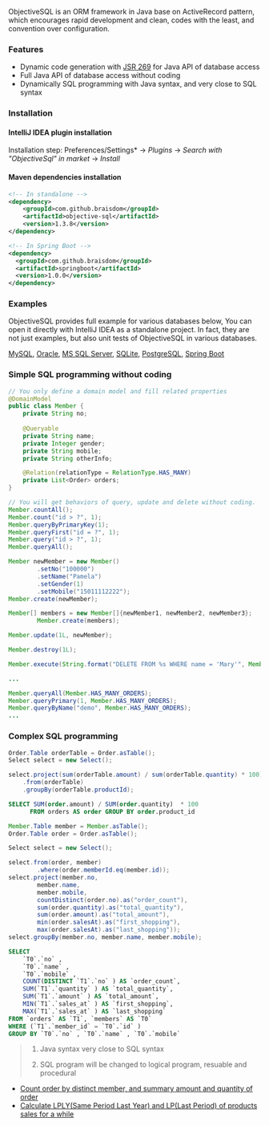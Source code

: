 ObjectiveSQL is an ORM framework in Java base on ActiveRecord pattern, which encourages rapid development and clean, codes with the least, and convention over configuration.


### Features

- Dynamic code generation with [JSR 269](https://jcp.org/en/jsr/detail?id=269) for Java API of database access
- Full Java API of database access without coding
- Dynamically SQL programming with Java syntax,  and very close to SQL syntax

### Installation

#### IntelliJ IDEA plugin installation

Installation step: Preferences/Settings* -> *Plugins* -> *Search with "ObjectiveSql" in market* -> *Install*

#### Maven dependencies installation

```xml
<!-- In standalone -->
<dependency>
    <groupId>com.github.braisdom</groupId>
    <artifactId>objective-sql</artifactId>
    <version>1.3.8</version>
</dependency>
```

```xml
<!-- In Spring Boot -->
<dependency>
  <groupId>com.github.braisdom</groupId>
  <artifactId>springboot</artifactId>
  <version>1.0.0</version>
</dependency>
```

### Examples

ObjectiveSQL provides full example for various databases below, You can open it directly with IntelliJ IDEA as a standalone project. In fact, they are not just examples, but also unit tests of ObjectiveSQL in various databases.

[MySQL](https://github.com/braisdom/ObjectiveSql/tree/master/examples/mysql),  [Oracle](https://github.com/braisdom/ObjectiveSql/tree/master/examples/oracle),  [MS SQL Server](https://github.com/braisdom/ObjectiveSql/tree/master/examples/sqlserver),  [SQLite](https://github.com/braisdom/ObjectiveSql/tree/master/examples/sqlite),  [PostgreSQL](https://github.com/braisdom/ObjectiveSql/tree/master/examples/postgres),  [Spring Boot](https://github.com/braisdom/ObjectiveSql/tree/master/examples/springboot-sample)

### Simple SQL programming without coding

```java
// You only define a domain model and fill related properties
@DomainModel
public class Member {
    private String no;
    
    @Queryable
    private String name;
    private Integer gender;
    private String mobile;
    private String otherInfo;

    @Relation(relationType = RelationType.HAS_MANY)
    private List<Order> orders;
}
```

```java
// You will get behaviors of query, update and delete without coding.
Member.countAll();
Member.count("id > ?", 1);
Member.queryByPrimaryKey(1);
Member.queryFirst("id = ?", 1);
Member.query("id > ?", 1);
Member.queryAll();

Member newMember = new Member()
        .setNo("100000")
        .setName("Pamela")
        .setGender(1)
        .setMobile("15011112222");
Member.create(newMember);

Member[] members = new Member[]{newMember1, newMember2, newMember3};
        Member.create(members);

Member.update(1L, newMember);

Member.destroy(1L);

Member.execute(String.format("DELETE FROM %s WHERE name = 'Mary'", Member.TABLE_NAME));

...
```

```java
Member.queryAll(Member.HAS_MANY_ORDERS);
Member.queryPrimary(1, Member.HAS_MANY_ORDERS);
Member.queryByName("demo", Member.HAS_MANY_ORDERS);
...
```

### Complex SQL programming

```java
Order.Table orderTable = Order.asTable();
Select select = new Select();

select.project(sum(orderTable.amount) / sum(orderTable.quantity) * 100)
    .from(orderTable)
    .groupBy(orderTable.productId);
```

```sql
SELECT SUM(order.amount) / SUM(order.quantity)  * 100
      FROM orders AS order GROUP BY order.product_id
```

```java
Member.Table member = Member.asTable();
Order.Table order = Order.asTable();

Select select = new Select();

select.from(order, member)
        .where(order.memberId.eq(member.id));
select.project(member.no,
        member.name,
        member.mobile,
        countDistinct(order.no).as("order_count"),
        sum(order.quantity).as("total_quantity"),
        sum(order.amount).as("total_amount"),
        min(order.salesAt).as("first_shopping"),
        max(order.salesAt).as("last_shopping"));
select.groupBy(member.no, member.name, member.mobile);
```

```sql
SELECT
	`T0`.`no` ,
	`T0`.`name` ,
	`T0`.`mobile` ,
	COUNT(DISTINCT `T1`.`no` ) AS `order_count`,
	SUM(`T1`.`quantity` ) AS `total_quantity`,
	SUM(`T1`.`amount` ) AS `total_amount`,
	MIN(`T1`.`sales_at` ) AS `first_shopping`,
	MAX(`T1`.`sales_at` ) AS `last_shopping`
FROM `orders` AS `T1`, `members` AS `T0`
WHERE (`T1`.`member_id` = `T0`.`id` )
GROUP BY `T0`.`no` , `T0`.`name` , `T0`.`mobile`
```

> 1) Java syntax very close to SQL syntax
>
> 2) SQL program will be changed to logical program, resuable and procedural

- [Count order by distinct member, and summary amount and quantity of order](https://github.com/braisdom/ObjectiveSql/blob/master/examples/springboot-sample/src/main/java/com/github/braisdom/objsql/sample/model/Member.java#L41)
- [Calculate LPLY(Same Period Last Year) and LP(Last Period) of products sales for a while](https://github.com/braisdom/ObjectiveSql/blob/master/examples/springboot-sample/src/main/java/com/github/braisdom/objsql/sample/model/Product.java#L45)

